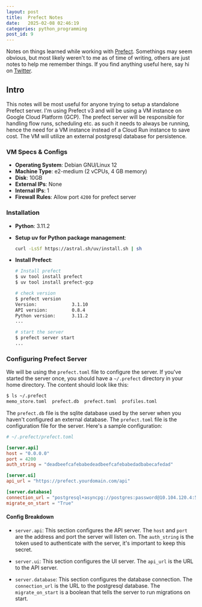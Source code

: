 ```yaml
---
layout: post
title:  Prefect Notes
date:   2025-02-08 02:46:19
categories: python_programming
post_id: 9
---
```


Notes on things learned while working with [Prefect](https://docs.prefect.io/). Somethings may seem obvious, but most likely weren't to me as of time of writing, others are just notes to help me remember things. If you find anything useful here, say hi on [Twitter](https://x.com/dahir_ng).

## Intro

This notes will be most useful for anyone trying to setup a standalone Prefect server. I'm using Prefect v3 and will be using a VM instance on Google Cloud Platform (GCP). The prefect server will be responsible for handling flow runs, scheduling etc. as such it needs to always be running, hence the need for a VM instance instead of a Cloud Run instance to save cost. The VM will utilize an external postgresql database for persistence.

### VM Specs & Configs

- **Operating System**: Debian GNU/Linux 12
- **Machine Type**: e2-medium (2 vCPUs, 4 GB memory)
- **Disk**: 10GB
- **External IPs**: None
- **Internal IPs**: 1
- **Firewall Rules**: Allow port `4200` for prefect server

### Installation

- **Python**: 3.11.2

- **Setup uv for Python package management**:

  ```bash
  curl -LsSf https://astral.sh/uv/install.sh | sh
  ```

- **Install Prefect**:

  ```bash
  # Install prefect
  $ uv tool install prefect
  $ uv tool install prefect-gcp

  # check version
  $ prefect version
  Version:             3.1.10
  API version:         0.8.4
  Python version:      3.11.2
  ...

  # start the server
  $ prefect server start
  ...
  ```

### Configuring Prefect Server

We will be using the `prefect.toml` file to configure the server. If you've started the server once, you should have a `~/.prefect` directory in your home directory. The content should look like this:

```bash
$ ls ~/.prefect
memo_store.toml  prefect.db  prefect.toml  profiles.toml
```

The `prefect.db` file is the sqlite database used by the server when you haven't configured an external database. The `prefect.toml` file is the configuration file for the server. Here's a sample configuration:

```toml
# ~/.prefect/prefect.toml

[server.api]
host = "0.0.0.0"
port = 4200
auth_string = "deadbeefcafebabedeadbeefcafebabedadbabecafedad"

[server.ui]
api_url = "https://prefect.yourdomain.com/api"

[server.database]
connection_url = "postgresql+asyncpg://postgres:password@10.104.120.4:5432/prefect-db"
migrate_on_start = "True"
```

#### Config Breakdown

- `server.api`: This section configures the API server. The `host` and `port` are the address and port the server will listen on. The `auth_string` is the token used to authenticate with the server, it's important to keep this secret.

- `server.ui`: This section configures the UI server. The `api_url` is the URL to the API server.

- `server.database`: This section configures the database connection. The `connection_url` is the URL to the postgresql database. The `migrate_on_start` is a boolean that tells the server to run migrations on start.
